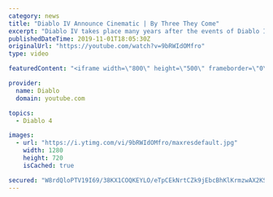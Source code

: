 ```yaml
---
category: news
title: "Diablo IV Announce Cinematic | By Three They Come"
excerpt: "Diablo IV takes place many years after the events of Diablo III, after millions have been slaughtered by the actions of the High Heavens and Burning Hells alike."
publishedDateTime: 2019-11-01T18:05:30Z
originalUrl: "https://youtube.com/watch?v=9bRWIdOMfro"
type: video

featuredContent: "<iframe width=\"800\" height=\"500\" frameborder=\"0\" src=\"https://www.youtube.com/embed/9bRWIdOMfro\" allow=\"accelerometer; autoplay; encrypted-media; gyroscope; picture-in-picture\" allowfullscreen></iframe>"

provider:
  name: Diablo
  domain: youtube.com

topics:
  - Diablo 4

images:
  - url: "https://i.ytimg.com/vi/9bRWIdOMfro/maxresdefault.jpg"
    width: 1280
    height: 720
    isCached: true

secured: "W8rdQloPTV19I69/38KX1COQKEYLO/eTpCEkNrtCZk9jEbcBhKlKrmzwAX2KSrdBy1wbXkDb7C4FfmwRz8HR33Z8tyiYIb7yjyqQISZHt6CHoM1rjSBKp5pXY5nY3fauwjH5B6Fvlo/VJDvb/RgHDfZspS2+k2ZM8urGEoNqL2+5ACDY3fDlHvaZrhf6kAJKX13vYktkn6tKXJtwjSee1tcXTkM9aseTuFrm1Y3p9szoA74sZyDS4pRPWVJHd/97L2ib2LioB9Kumm1YY1dNo7XHgVoRxPdEwDfWqA9ieFBTxcP17uA/edh8xM5BWT0VRFam95mAVFjCpqMLgDu9UjIylUsE8geZ3kiqWvX2PE4GeVpVBAdWxaG8pk2VCyqDzmSOTg55FOg/k8P0PFrR1/UlAHqj1O7KpFQ9RNU3wxjDicZSf0rcgvV6X94nTmG7;Pg+qyiIHLl/JdWVnGtcHHg=="
---
```


